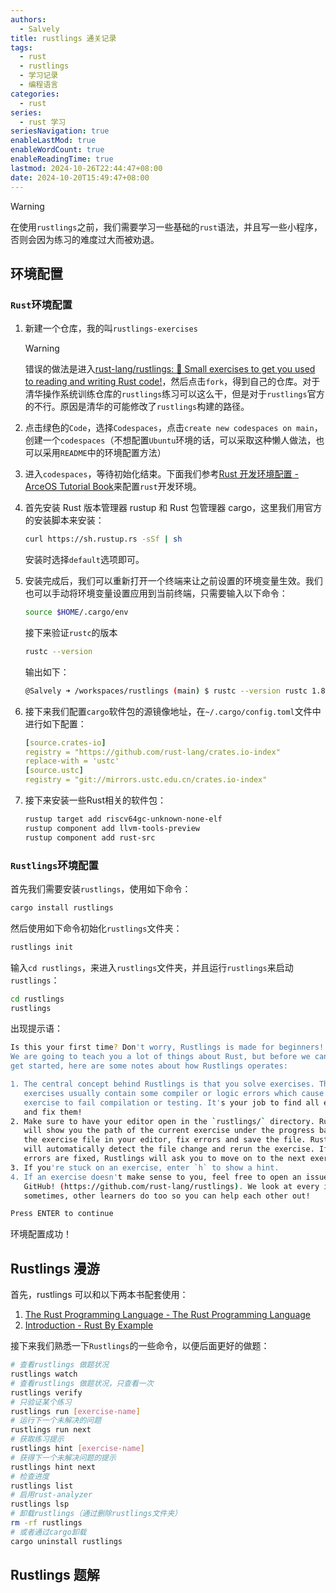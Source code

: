 ```yaml
---
authors:
  - Salvely
title: rustlings 通关记录
tags:
  - rust
  - rustlings
  - 学习记录
  - 编程语言
categories:
  - rust
series:
  - rust 学习
seriesNavigation: true
enableLastMod: true
enableWordCount: true
enableReadingTime: true
lastmod: 2024-10-26T22:44:47+08:00
date: 2024-10-20T15:49:47+08:00
---
```


> [!WARNING]
>
> 在使用`rustlings`之前，我们需要学习一些基础的`rust`语法，并且写一些小程序，否则会因为练习的难度过大而被劝退。

## 环境配置

### `Rust`环境配置

1. 新建一个仓库，我的叫`rustlings-exercises`

	> [!WARNING]
	>
	> 错误的做法是进入[rust-lang/rustlings: :crab: Small exercises to get you used to reading and writing Rust code!](https://github.com/rust-lang/rustlings)，然后点击`fork`，得到自己的仓库。对于清华操作系统训练仓库的`rustlings`练习可以这么干，但是对于`rustlings`官方的不行。原因是清华的可能修改了`rustlings`构建的路径。

2. 点击绿色的`Code`，选择`Codespaces`，点击`create new codespaces on main`，创建一个`codespaces`（不想配置`Ubuntu`环境的话，可以采取这种懒人做法，也可以采用`README`中的环境配置方法）
3. 进入`codespaces`，等待初始化结束。下面我们参考[Rust 开发环境配置 - ArceOS Tutorial Book](https://rcore-os.cn/arceos-tutorial-book/ch01-02.html)来配置`rust`开发环境。
4. 首先安装 Rust 版本管理器 rustup 和 Rust 包管理器 cargo，这里我们用官方的安装脚本来安装：

	```bash
	curl https://sh.rustup.rs -sSf | sh
	```

	安装时选择`default`选项即可。

5. 安装完成后，我们可以重新打开一个终端来让之前设置的环境变量生效。我们也可以手动将环境变量设置应用到当前终端，只需要输入以下命令：

	```bash
	source $HOME/.cargo/env
	```

	接下来验证`rustc`的版本

	```bash
	rustc --version
	```

   输出如下：

   ```bash
   @Salvely ➜ /workspaces/rustlings (main) $ rustc --version rustc 1.82.0 (f6e511eec 2024-10-15)
    ```

6. 接下来我们配置`cargo`软件包的源镜像地址，在`~/.cargo/config.toml`文件中进行如下配置：

	```yaml
	[source.crates-io]
	registry = "https://github.com/rust-lang/crates.io-index"
	replace-with = 'ustc'
	[source.ustc]
	registry = "git://mirrors.ustc.edu.cn/crates.io-index"
	```

7. 接下来安装一些Rust相关的软件包：

	```bash
	rustup target add riscv64gc-unknown-none-elf
	rustup component add llvm-tools-preview
	rustup component add rust-src
	```

### `Rustlings`环境配置

首先我们需要安装`rustlings`，使用如下命令：

```bash
cargo install rustlings
```

然后使用如下命令初始化`rustlings`文件夹：

```bash
rustlings init
```

输入`cd rustlings`，来进入`rustlings`文件夹，并且运行`rustlings`来启动`rustlings`：

```bash
cd rustlings
rustlings
```

出现提示语：

```bash
Is this your first time? Don't worry, Rustlings is made for beginners!
We are going to teach you a lot of things about Rust, but before we can
get started, here are some notes about how Rustlings operates:

1. The central concept behind Rustlings is that you solve exercises. These
   exercises usually contain some compiler or logic errors which cause the
   exercise to fail compilation or testing. It's your job to find all errors
   and fix them!
2. Make sure to have your editor open in the `rustlings/` directory. Rustlings
   will show you the path of the current exercise under the progress bar. Open
   the exercise file in your editor, fix errors and save the file. Rustlings
   will automatically detect the file change and rerun the exercise. If all
   errors are fixed, Rustlings will ask you to move on to the next exercise.
3. If you're stuck on an exercise, enter `h` to show a hint.
4. If an exercise doesn't make sense to you, feel free to open an issue on
   GitHub! (https://github.com/rust-lang/rustlings). We look at every issue, and
   sometimes, other learners do too so you can help each other out!

Press ENTER to continue 
```

环境配置成功！

## Rustlings 漫游

首先，rustlings 可以和以下两本书配套使用：

1. [The Rust Programming Language - The Rust Programming Language](https://doc.rust-lang.org/book/)
2. [Introduction - Rust By Example](https://doc.rust-lang.org/rust-by-example/)

接下来我们熟悉一下`Rustlings`的一些命令，以便后面更好的做题：

```bash
# 查看rustlings 做题状况
rustlings watch
# 查看rustlings 做题状况，只查看一次
rustlings verify
# 只验证某个练习
rustlings run [exercise-name]
# 运行下一个未解决的问题
rustlings run next
# 获取练习提示
rustlings hint [exercise-name]
# 获得下一个未解决问题的提示
rustlings hint next
# 检查进度
rustlings list
# 启用rust-analyzer
rustlings lsp
# 卸载rustlings（通过删除rustlings文件夹）
rm -rf rustlings
# 或者通过cargo卸载
cargo uninstall rustlings
```

## Rustlings 题解
